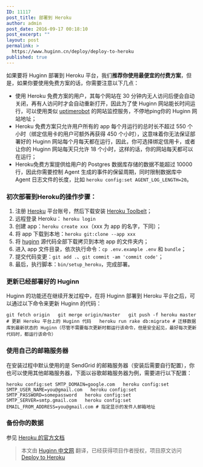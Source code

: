 ```yaml
---
ID: 11117
post_title: 部署到 Heroku
author: admin
post_date: 2016-09-17 00:18:10
post_excerpt: ""
layout: post
permalink: >
  https://www.huginn.cn/deploy/deploy-to-heroku
published: true
---
```

如果要将 Huginn 部署到 Heroku 平台，我们**推荐你使用最便宜的付费方案**，但是，如果你要使用免费方案的话，你需要注意以下几点：

*   使用 Heroku 免费方案的用户，其每个网站在 30 分钟内无人访问后便会自动关闭，再有人访问时才会自动重新打开，因此为了使 Huginn 网站能长时间运行，可以使用类似 [uptimerobot][1] 的网站监控服务，不停地ping你的 Huginn 网站地址；
*   Heroku 免费方案只允许用户所有的 app 每个月运行的总时长不超过 550 个小时（绑定信用卡的用户可额外再获得 450 个小时），这意味着你无法保证部署好的 Huginn 网站每个月每天都在运行，因此，你可选择绑定信用卡，或者让你的 Huginn 网站每天只允许 18 个小时，这样的话，你的网站每天都可以在运行；
*   Heroku免费方案提供给用户的 Postgres 数据库存储的数据不能超过 10000 行，因此你需要控制 Agent 生成的事件的保留周期，同时限制数据库中 Agent 日志文件的长度，比如 `heroku config:set AGENT_LOG_LENGTH=20`。

### 初次部署到Heroku的操作步骤：

1.  注册 [Heroku][2] 平台账号，然后下载安装 [Heroku Toolbelt][3]；
2.  远程登录 Heroku： `heroku login`
3.  创建 app：`heroku create xxx`（xxx 为 app 的名字，下同）；
4.  将 app 下载到本地：`heroku git:clone --app xxx`
5.  将 [huginn][4] 源代码全部下载拷贝到本地 app 的文件夹内；
6.  进入 app 文件目录，依次执行命令：`cp .env.example .env` 和 `bundle`；
7.  提交代码变更：`git add .`、`git commit -am 'commit code'`；
8.  最后，执行脚本：`bin/setup_heroku`，完成部署。

### 更新已经部署好的 Huginn

Huginn 的功能还在继续开发过程中，在将 Huginn 部署到 Heroku 平台之后，可以通过以下命令来更新 Huginn 的代码：

`git fetch origin  
git merge origin/master  
git push -f heroku master # 更新 Heroku 平台上的 Huginn 代码  
heroku run rake db:migrate # 迁移数据库到最新状态的 Huginn（尽管不需要每次更新时都运行该命令，但是安全起见，最好每次更新代码时，都运行该命令）`

### 使用自己的邮箱服务器

在安装过程中默认使用的是 SendGrid 的邮箱服务器（安装后需要自行配置），你也可以使用其他邮箱服务器，下面以谷歌邮箱服务器为例，需要进行以下配置：

`heroku config:set SMTP_DOMAIN=google.com  
heroku config:set SMTP_USER_NAME=you@gmail.com  
heroku config:set SMTP_PASSWORD=somepassword  
heroku config:set SMTP_SERVER=smtp.gmail.com  
heroku config:set EMAIL_FROM_ADDRESS=you@gmail.com # 指定显示的发件人邮箱地址`

### 备份你的数据

参见 [Heroku 的官方文档][5]

> 本文由 [Huginn 中文网][6] 翻译，已经获得项目作者授权，项目原文访问 [Deploy to Heroku][7]

 [1]: https://uptimerobot.com/
 [2]: https://www.heroku.com/
 [3]: https://toolbelt.heroku.com/
 [4]: https://github.com/cantino/huginn
 [5]: https://devcenter.heroku.com/articles/heroku-postgres-import-export
 [6]: http://huginn.cn
 [7]: https://github.com/cantino/huginn/blob/master/doc/heroku/install.md